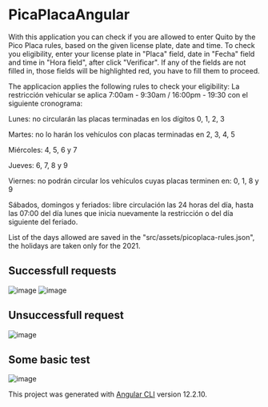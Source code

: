 # PicaPlacaAngular

With this application you can check if you are allowed to enter Quito by the Pico Placa rules, based on the given license plate, date and time.
To check you eligibility, enter your license plate in "Placa" field, date in "Fecha" field and time in "Hora field", after click "Verificar".
If any of the fields are not filled in, those fields will be highlighted red, you have to fill them to proceed.

The applicacion applies the following rules to check your eligibility:
La restricción vehicular se aplica 7:00am - 9:30am / 16:00pm - 19:30 con el siguiente cronograma:

Lunes: no circularán las placas terminadas en los dígitos 0, 1, 2, 3

Martes: no lo harán los vehículos con placas terminadas en 2, 3, 4, 5

Miércoles: 4, 5, 6 y 7

Jueves: 6, 7, 8 y 9

Viernes: no podrán circular los vehículos cuyas placas terminen en: 0, 1, 8 y 9

Sábados, domingos y feriados: libre circulación las 24 horas del día, hasta las 07:00 del día lunes que inicia nuevamente la restricción o del día siguiente del feriado.

List of the days allowed are saved in the "src/assets/picoplaca-rules.json", the holidays are taken only for the 2021.

## Successfull requests
![image](https://user-images.githubusercontent.com/45239725/137969453-0a39c773-4c57-4e0f-a574-85c5606eea3c.png)
![image](https://user-images.githubusercontent.com/45239725/137969494-d5e6e765-9356-4499-a0c0-a87b4625fcdd.png)

## Unsuccessfull request
![image](https://user-images.githubusercontent.com/45239725/137965067-a81ae0b3-7283-4e97-a663-e72b3dcb2561.png)

## Some basic test
![image](https://user-images.githubusercontent.com/45239725/137965326-a8dbfed1-fa3f-4651-ae7d-551095c7d724.png)

This project was generated with [Angular CLI](https://github.com/angular/angular-cli) version 12.2.10.
